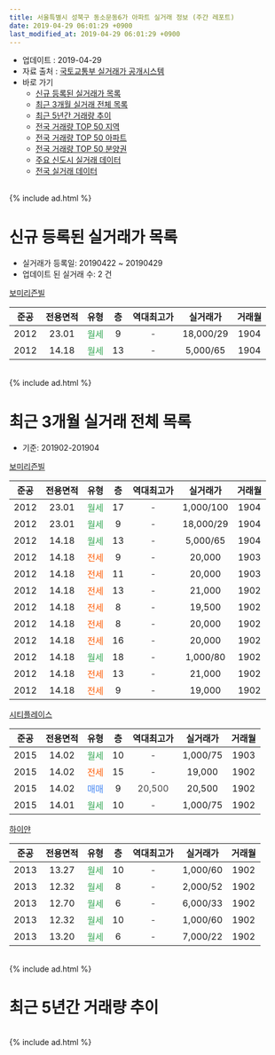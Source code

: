 ```yaml
---
title: 서울특별시 성북구 동소문동6가 아파트 실거래 정보 (주간 레포트)
date: 2019-04-29 06:01:29 +0900
last_modified_at: 2019-04-29 06:01:29 +0900
---
```


* 업데이트 : 2019-04-29
* 자료 출처 : [국토교통부 실거래가 공개시스템](http://rt.molit.go.kr)
* 바로 가기
    * [신규 등록된 실거래가 목록](#신규-등록된-실거래가-목록)
    * [최근 3개월 실거래 전체 목록](#최근-3개월-실거래-전체-목록)
    * [최근 5년간 거래량 추이](#최근-5년간-거래량-추이)
    * [전국 거래량 TOP 50 지역](https://inasie.github.io/apt-trade-info/최근-3개월-전국에서-가장-거래가-많이-발생한-지역)
    * [전국 거래량 TOP 50 아파트](https://inasie.github.io/apt-trade-info/최근-3개월-전국에서-가장-거래가-많이-발생한-아파트)
    * [전국 거래량 TOP 50 분양권](https://inasie.github.io/apt-trade-info/최근-3개월-전국에서-가장-거래가-많이-발생한-분양권)
    * [주요 신도시 실거래 데이터](https://inasie.github.io/apt-trade-info/주요-신도시)
    * [전국 실거래 데이터](https://inasie.github.io/apt-trade-info/전국)
<br>
{% include ad.html %}
<br>

# 신규 등록된 실거래가 목록
* 실거래가 등록일: 20190422 ~ 20190429
* 업데이트 된 실거래 수: 2 건


[보미리즌빌](https://search.naver.com/search.naver?query=%EC%84%9C%EC%9A%B8%ED%8A%B9%EB%B3%84%EC%8B%9C+%EC%84%B1%EB%B6%81%EA%B5%AC+%EB%8F%99%EC%86%8C%EB%AC%B8%EB%8F%996%EA%B0%80+%EB%B3%B4%EB%AF%B8%EB%A6%AC%EC%A6%8C%EB%B9%8C)

|준공|전용면적|유형|층|역대최고가|실거래가|거래월|
|:---:|:---:|:---:|:---:|:---:|:---:|:---:|
|2012|23.01|<span style="color:#34a853">월세</span>|9|<span style="color:#444444">-</span>|18,000/29|1904|
|2012|14.18|<span style="color:#34a853">월세</span>|13|<span style="color:#444444">-</span>|5,000/65|1904|


<br>
{% include ad.html %}
<br>

# 최근 3개월 실거래 전체 목록
* 기준: 201902-201904


[보미리즌빌](https://search.naver.com/search.naver?query=%EC%84%9C%EC%9A%B8%ED%8A%B9%EB%B3%84%EC%8B%9C+%EC%84%B1%EB%B6%81%EA%B5%AC+%EB%8F%99%EC%86%8C%EB%AC%B8%EB%8F%996%EA%B0%80+%EB%B3%B4%EB%AF%B8%EB%A6%AC%EC%A6%8C%EB%B9%8C)

|준공|전용면적|유형|층|역대최고가|실거래가|거래월|
|:---:|:---:|:---:|:---:|:---:|:---:|:---:|
|2012|23.01|<span style="color:#34a853">월세</span>|17|<span style="color:#444444">-</span>|1,000/100|1904|
|2012|23.01|<span style="color:#34a853">월세</span>|9|<span style="color:#444444">-</span>|18,000/29|1904|
|2012|14.18|<span style="color:#34a853">월세</span>|13|<span style="color:#444444">-</span>|5,000/65|1904|
|2012|14.18|<span style="color:#ff5a00">전세</span>|9|<span style="color:#444444">-</span>|20,000|1903|
|2012|14.18|<span style="color:#ff5a00">전세</span>|11|<span style="color:#444444">-</span>|20,000|1903|
|2012|14.18|<span style="color:#ff5a00">전세</span>|13|<span style="color:#444444">-</span>|21,000|1902|
|2012|14.18|<span style="color:#ff5a00">전세</span>|8|<span style="color:#444444">-</span>|19,500|1902|
|2012|14.18|<span style="color:#ff5a00">전세</span>|8|<span style="color:#444444">-</span>|20,000|1902|
|2012|14.18|<span style="color:#ff5a00">전세</span>|16|<span style="color:#444444">-</span>|20,000|1902|
|2012|14.18|<span style="color:#34a853">월세</span>|18|<span style="color:#444444">-</span>|1,000/80|1902|
|2012|14.18|<span style="color:#ff5a00">전세</span>|13|<span style="color:#444444">-</span>|21,000|1902|
|2012|14.18|<span style="color:#ff5a00">전세</span>|9|<span style="color:#444444">-</span>|19,000|1902|

[시티플레이스](https://search.naver.com/search.naver?query=%EC%84%9C%EC%9A%B8%ED%8A%B9%EB%B3%84%EC%8B%9C+%EC%84%B1%EB%B6%81%EA%B5%AC+%EB%8F%99%EC%86%8C%EB%AC%B8%EB%8F%996%EA%B0%80+%EC%8B%9C%ED%8B%B0%ED%94%8C%EB%A0%88%EC%9D%B4%EC%8A%A4)

|준공|전용면적|유형|층|역대최고가|실거래가|거래월|
|:---:|:---:|:---:|:---:|:---:|:---:|:---:|
|2015|14.02|<span style="color:#34a853">월세</span>|10|<span style="color:#444444">-</span>|1,000/75|1903|
|2015|14.02|<span style="color:#ff5a00">전세</span>|15|<span style="color:#444444">-</span>|19,000|1902|
|2015|14.02|<span style="color:#4285f3">매매</span>|9|<span style="color:#444444">20,500</span>|20,500|1902|
|2015|14.01|<span style="color:#34a853">월세</span>|10|<span style="color:#444444">-</span>|1,000/75|1902|

[하이얀](https://search.naver.com/search.naver?query=%EC%84%9C%EC%9A%B8%ED%8A%B9%EB%B3%84%EC%8B%9C+%EC%84%B1%EB%B6%81%EA%B5%AC+%EB%8F%99%EC%86%8C%EB%AC%B8%EB%8F%996%EA%B0%80+%ED%95%98%EC%9D%B4%EC%96%80)

|준공|전용면적|유형|층|역대최고가|실거래가|거래월|
|:---:|:---:|:---:|:---:|:---:|:---:|:---:|
|2013|13.27|<span style="color:#34a853">월세</span>|10|<span style="color:#444444">-</span>|1,000/60|1902|
|2013|12.32|<span style="color:#34a853">월세</span>|8|<span style="color:#444444">-</span>|2,000/52|1902|
|2013|12.70|<span style="color:#34a853">월세</span>|6|<span style="color:#444444">-</span>|6,000/33|1902|
|2013|12.32|<span style="color:#34a853">월세</span>|10|<span style="color:#444444">-</span>|1,000/60|1902|
|2013|13.20|<span style="color:#34a853">월세</span>|6|<span style="color:#444444">-</span>|7,000/22|1902|


<br>
{% include ad.html %}
<br>

# 최근 5년간 거래량 추이


<div style="width:100%;">
    <canvas id="deal_progress" height="200"></canvas>
</div>

<script>
new Chart(document.getElementById("deal_progress"), {
    type: 'line',
    data: {
        labels: ['201404','201405','201406','201407','201408','201409','201410','201411','201412','201501','201502','201503','201504','201505','201506','201507','201508','201509','201510','201511','201512','201601','201602','201603','201604','201605','201606','201607','201608','201609','201610','201611','201612','201701','201702','201703','201704','201705','201706','201707','201708','201709','201710','201711','201712','201801','201802','201803','201804','201805','201806','201807','201808','201809','201810','201811','201812','201901','201902','201903','201904'],
        datasets: [{
            label: '매매',
            pointRadius: 1,
            data: [0, 0, 0, 0, 0, 0, 0, 0, 0, 0, 0, 0, 0, 0, 0, 0, 0, 1, 0, 1, 0, 0, 0, 0, 0, 1, 0, 2, 0, 0, 1, 1, 0, 1, 0, 0, 1, 1, 0, 1, 2, 1, 0, 1, 1, 1, 0, 1, 2, 0, 0, 1, 1, 0, 1, 0, 0, 0, 1, 0, 0],
            borderColor: "rgba(255, 201, 14, 1)",
            backgroundColor: "rgba(255, 201, 14, 0.5)",
            fill: false,
            lineTension: 0
        },{
            label: '전월세',
            pointRadius: 1,
            data: [0, 0, 0, 0, 0, 0, 0, 0, 1, 6, 5, 1, 0, 0, 0, 0, 1, 1, 0, 0, 4, 3, 2, 0, 0, 0, 0, 0, 0, 0, 1, 1, 1, 3, 2, 0, 0, 0, 0, 5, 6, 1, 4, 2, 6, 18, 19, 6, 0, 0, 2, 3, 2, 3, 2, 6, 6, 17, 14, 3, 3],
            borderColor: "rgba(0, 141, 185, 1)",
            backgroundColor: "rgba(0, 141, 185, 0.5)",
            fill: false,
            lineTension: 0
        }
        ]
    },
    options: {
        responsive: true,
        title: {
            display: false
        },
        tooltips: {
            mode: 'index',
            intersect: false
        },
        hover: {
            mode: 'nearest',
            intersect: true
        },
        scales: {
            xAxes: [{
                display: true,
                scaleLabel: {
                    display: true,
                    labelString: '년/월'
                }
            }],
            yAxes: [{
                display: true,
                ticks: {
                    suggestedMin: 0,
                },
                scaleLabel: {
                    display: true,
                    labelString: '실거래 수'
                }
            }]
        }
    }
});

</script>


<br>
{% include ad.html %}
<br>

